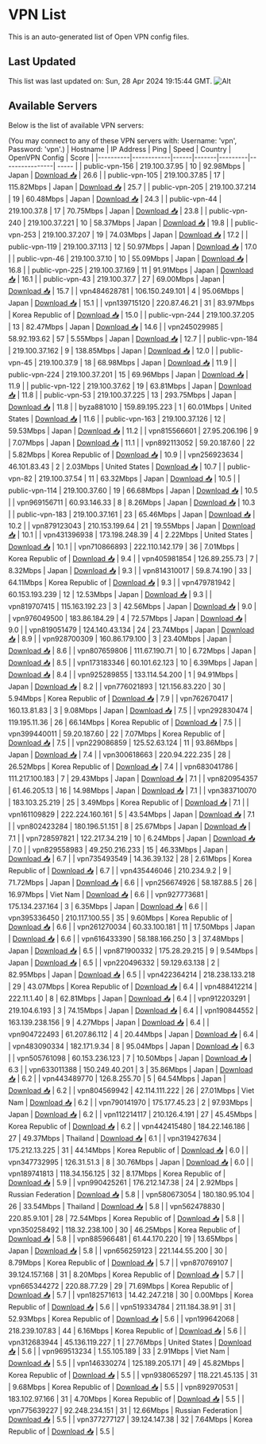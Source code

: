 # VPN List

This is an auto-generated list of Open VPN config files.

## Last Updated

This list was last updated on: Sun, 28 Apr 2024 19:15:44 GMT.
![Alt](https://repobeats.axiom.co/api/embed/186b98318ef1479477931607c1ad7d823f12451f.svg "Repobeats analytics image")

## Available Servers

Below is the list of available VPN servers:

(You may connect to any of these VPN servers with: Username: 'vpn', Password: 'vpn'.)
| Hostname | IP Address | Ping | Speed | Country | OpenVPN Config | Score |
|----------|------------|------|-------|---------|----------------| ----- |
| public-vpn-156 | 219.100.37.95 | 10 | 92.98Mbps | Japan | [Download 📥](./configs/server_0_JP.ovpn) | 26.6 |
| public-vpn-105 | 219.100.37.85 | 17 | 115.82Mbps | Japan | [Download 📥](./configs/server_1_JP.ovpn) | 25.7 |
| public-vpn-205 | 219.100.37.214 | 19 | 60.48Mbps | Japan | [Download 📥](./configs/server_2_JP.ovpn) | 24.3 |
| public-vpn-44 | 219.100.37.8 | 17 | 70.75Mbps | Japan | [Download 📥](./configs/server_3_JP.ovpn) | 23.8 |
| public-vpn-240 | 219.100.37.221 | 10 | 58.37Mbps | Japan | [Download 📥](./configs/server_4_JP.ovpn) | 19.8 |
| public-vpn-253 | 219.100.37.207 | 19 | 74.03Mbps | Japan | [Download 📥](./configs/server_5_JP.ovpn) | 17.2 |
| public-vpn-119 | 219.100.37.113 | 12 | 50.97Mbps | Japan | [Download 📥](./configs/server_6_JP.ovpn) | 17.0 |
| public-vpn-46 | 219.100.37.10 | 10 | 55.09Mbps | Japan | [Download 📥](./configs/server_7_JP.ovpn) | 16.8 |
| public-vpn-225 | 219.100.37.169 | 11 | 91.91Mbps | Japan | [Download 📥](./configs/server_8_JP.ovpn) | 16.1 |
| public-vpn-43 | 219.100.37.7 | 27 | 69.00Mbps | Japan | [Download 📥](./configs/server_9_JP.ovpn) | 15.7 |
| vpn484628781 | 106.150.249.101 | 4 | 95.06Mbps | Japan | [Download 📥](./configs/server_10_JP.ovpn) | 15.1 |
| vpn139715120 | 220.87.46.21 | 31 | 83.97Mbps | Korea Republic of | [Download 📥](./configs/server_11_KR.ovpn) | 15.0 |
| public-vpn-244 | 219.100.37.205 | 13 | 82.47Mbps | Japan | [Download 📥](./configs/server_12_JP.ovpn) | 14.6 |
| vpn245029985 | 58.92.193.62 | 57 | 5.55Mbps | Japan | [Download 📥](./configs/server_13_JP.ovpn) | 12.7 |
| public-vpn-184 | 219.100.37.162 | 9 | 138.85Mbps | Japan | [Download 📥](./configs/server_14_JP.ovpn) | 12.0 |
| public-vpn-45 | 219.100.37.9 | 18 | 68.98Mbps | Japan | [Download 📥](./configs/server_15_JP.ovpn) | 11.9 |
| public-vpn-224 | 219.100.37.201 | 15 | 69.96Mbps | Japan | [Download 📥](./configs/server_16_JP.ovpn) | 11.9 |
| public-vpn-122 | 219.100.37.62 | 19 | 63.81Mbps | Japan | [Download 📥](./configs/server_17_JP.ovpn) | 11.8 |
| public-vpn-53 | 219.100.37.225 | 13 | 293.75Mbps | Japan | [Download 📥](./configs/server_18_JP.ovpn) | 11.8 |
| byza881010 | 159.89.195.223 | 1 | 60.01Mbps | United States | [Download 📥](./configs/server_19_US.ovpn) | 11.6 |
| public-vpn-163 | 219.100.37.126 | 12 | 59.53Mbps | Japan | [Download 📥](./configs/server_20_JP.ovpn) | 11.2 |
| vpn815566601 | 27.95.206.196 | 9 | 7.07Mbps | Japan | [Download 📥](./configs/server_21_JP.ovpn) | 11.1 |
| vpn892113052 | 59.20.187.60 | 22 | 5.82Mbps | Korea Republic of | [Download 📥](./configs/server_22_KR.ovpn) | 10.9 |
| vpn256923634 | 46.101.83.43 | 2 | 2.03Mbps | United States | [Download 📥](./configs/server_23_US.ovpn) | 10.7 |
| public-vpn-82 | 219.100.37.54 | 11 | 63.32Mbps | Japan | [Download 📥](./configs/server_24_JP.ovpn) | 10.5 |
| public-vpn-114 | 219.100.37.60 | 19 | 66.68Mbps | Japan | [Download 📥](./configs/server_25_JP.ovpn) | 10.5 |
| vpn969156711 | 60.93.146.33 | 8 | 8.26Mbps | Japan | [Download 📥](./configs/server_26_JP.ovpn) | 10.3 |
| public-vpn-183 | 219.100.37.161 | 23 | 65.46Mbps | Japan | [Download 📥](./configs/server_27_JP.ovpn) | 10.2 |
| vpn879123043 | 210.153.199.64 | 21 | 19.55Mbps | Japan | [Download 📥](./configs/server_28_JP.ovpn) | 10.1 |
| vpn431396938 | 173.198.248.39 | 4 | 2.22Mbps | United States | [Download 📥](./configs/server_29_US.ovpn) | 10.1 |
| vpn710866893 | 222.110.142.179 | 36 | 7.01Mbps | Korea Republic of | [Download 📥](./configs/server_30_KR.ovpn) | 9.4 |
| vpn405981854 | 126.89.255.73 | 7 | 8.32Mbps | Japan | [Download 📥](./configs/server_31_JP.ovpn) | 9.3 |
| vpn814310017 | 59.8.74.190 | 33 | 64.11Mbps | Korea Republic of | [Download 📥](./configs/server_32_KR.ovpn) | 9.3 |
| vpn479781942 | 60.153.193.239 | 12 | 12.53Mbps | Japan | [Download 📥](./configs/server_33_JP.ovpn) | 9.3 |
| vpn819707415 | 115.163.192.23 | 3 | 42.56Mbps | Japan | [Download 📥](./configs/server_34_JP.ovpn) | 9.0 |
| vpn976049500 | 183.86.184.29 | 4 | 72.57Mbps | Japan | [Download 📥](./configs/server_35_JP.ovpn) | 9.0 |
| vpn819051479 | 124.140.43.134 | 24 | 23.74Mbps | Japan | [Download 📥](./configs/server_36_JP.ovpn) | 8.9 |
| vpn928700309 | 160.86.179.100 | 3 | 23.40Mbps | Japan | [Download 📥](./configs/server_37_JP.ovpn) | 8.6 |
| vpn807659806 | 111.67.190.71 | 10 | 6.72Mbps | Japan | [Download 📥](./configs/server_38_JP.ovpn) | 8.5 |
| vpn173183346 | 60.101.62.123 | 10 | 6.39Mbps | Japan | [Download 📥](./configs/server_39_JP.ovpn) | 8.4 |
| vpn925289855 | 133.114.54.200 | 1 | 94.91Mbps | Japan | [Download 📥](./configs/server_40_JP.ovpn) | 8.2 |
| vpn776021893 | 121.156.83.220 | 30 | 5.94Mbps | Korea Republic of | [Download 📥](./configs/server_41_KR.ovpn) | 7.9 |
| vpn762670417 | 160.13.81.83 | 3 | 9.08Mbps | Japan | [Download 📥](./configs/server_42_JP.ovpn) | 7.5 |
| vpn292830474 | 119.195.11.36 | 26 | 66.14Mbps | Korea Republic of | [Download 📥](./configs/server_43_KR.ovpn) | 7.5 |
| vpn399440011 | 59.20.187.60 | 22 | 7.07Mbps | Korea Republic of | [Download 📥](./configs/server_44_KR.ovpn) | 7.5 |
| vpn229086859 | 125.52.63.124 | 11 | 93.86Mbps | Japan | [Download 📥](./configs/server_45_JP.ovpn) | 7.4 |
| vpn300618663 | 220.94.222.235 | 28 | 26.52Mbps | Korea Republic of | [Download 📥](./configs/server_46_KR.ovpn) | 7.4 |
| vpn683041786 | 111.217.100.183 | 7 | 29.43Mbps | Japan | [Download 📥](./configs/server_47_JP.ovpn) | 7.1 |
| vpn820954357 | 61.46.205.13 | 16 | 14.98Mbps | Japan | [Download 📥](./configs/server_48_JP.ovpn) | 7.1 |
| vpn383710070 | 183.103.25.219 | 25 | 3.49Mbps | Korea Republic of | [Download 📥](./configs/server_49_KR.ovpn) | 7.1 |
| vpn161109829 | 222.224.160.161 | 5 | 43.54Mbps | Japan | [Download 📥](./configs/server_50_JP.ovpn) | 7.1 |
| vpn802423284 | 180.196.51.151 | 8 | 25.67Mbps | Japan | [Download 📥](./configs/server_51_JP.ovpn) | 7.1 |
| vpn728597821 | 122.217.34.219 | 10 | 6.24Mbps | Japan | [Download 📥](./configs/server_52_JP.ovpn) | 7.0 |
| vpn829558983 | 49.250.216.233 | 15 | 46.33Mbps | Japan | [Download 📥](./configs/server_53_JP.ovpn) | 6.7 |
| vpn735493549 | 14.36.39.132 | 28 | 2.61Mbps | Korea Republic of | [Download 📥](./configs/server_54_KR.ovpn) | 6.7 |
| vpn435446046 | 210.234.9.2 | 9 | 71.72Mbps | Japan | [Download 📥](./configs/server_55_JP.ovpn) | 6.6 |
| vpn256674926 | 58.187.88.5 | 26 | 16.97Mbps | Viet Nam | [Download 📥](./configs/server_56_VN.ovpn) | 6.6 |
| vpn927773681 | 175.134.237.164 | 3 | 6.35Mbps | Japan | [Download 📥](./configs/server_57_JP.ovpn) | 6.6 |
| vpn395336450 | 210.117.100.55 | 35 | 9.60Mbps | Korea Republic of | [Download 📥](./configs/server_58_KR.ovpn) | 6.6 |
| vpn261270034 | 60.33.100.181 | 11 | 17.50Mbps | Japan | [Download 📥](./configs/server_59_JP.ovpn) | 6.6 |
| vpn616433390 | 58.188.166.250 | 3 | 37.48Mbps | Japan | [Download 📥](./configs/server_60_JP.ovpn) | 6.5 |
| vpn871900332 | 175.28.29.215 | 9 | 9.54Mbps | Japan | [Download 📥](./configs/server_61_JP.ovpn) | 6.5 |
| vpn220496332 | 59.129.63.138 | 2 | 82.95Mbps | Japan | [Download 📥](./configs/server_62_JP.ovpn) | 6.5 |
| vpn422364214 | 218.238.133.218 | 29 | 43.07Mbps | Korea Republic of | [Download 📥](./configs/server_63_KR.ovpn) | 6.4 |
| vpn488412214 | 222.11.1.40 | 8 | 62.81Mbps | Japan | [Download 📥](./configs/server_64_JP.ovpn) | 6.4 |
| vpn912203291 | 219.104.6.193 | 3 | 74.15Mbps | Japan | [Download 📥](./configs/server_65_JP.ovpn) | 6.4 |
| vpn190844552 | 163.139.238.156 | 9 | 4.27Mbps | Japan | [Download 📥](./configs/server_66_JP.ovpn) | 6.4 |
| vpn904722493 | 61.207.86.112 | 4 | 20.44Mbps | Japan | [Download 📥](./configs/server_67_JP.ovpn) | 6.4 |
| vpn483090334 | 182.171.9.34 | 8 | 95.04Mbps | Japan | [Download 📥](./configs/server_68_JP.ovpn) | 6.3 |
| vpn505761098 | 60.153.236.123 | 7 | 10.50Mbps | Japan | [Download 📥](./configs/server_69_JP.ovpn) | 6.3 |
| vpn633011388 | 150.249.40.201 | 3 | 35.86Mbps | Japan | [Download 📥](./configs/server_70_JP.ovpn) | 6.2 |
| vpn443489770 | 126.8.255.70 | 5 | 64.54Mbps | Japan | [Download 📥](./configs/server_71_JP.ovpn) | 6.2 |
| vpn804569942 | 42.114.111.222 | 26 | 27.01Mbps | Viet Nam | [Download 📥](./configs/server_72_VN.ovpn) | 6.2 |
| vpn790141970 | 175.177.45.23 | 2 | 97.93Mbps | Japan | [Download 📥](./configs/server_73_JP.ovpn) | 6.2 |
| vpn112214117 | 210.126.4.191 | 27 | 45.45Mbps | Korea Republic of | [Download 📥](./configs/server_74_KR.ovpn) | 6.2 |
| vpn442415480 | 184.22.146.186 | 27 | 49.37Mbps | Thailand | [Download 📥](./configs/server_75_TH.ovpn) | 6.1 |
| vpn319427634 | 175.212.13.225 | 31 | 44.14Mbps | Korea Republic of | [Download 📥](./configs/server_76_KR.ovpn) | 6.0 |
| vpn347732995 | 126.31.51.3 | 8 | 30.76Mbps | Japan | [Download 📥](./configs/server_77_JP.ovpn) | 6.0 |
| vpn189741813 | 118.34.156.125 | 32 | 8.17Mbps | Korea Republic of | [Download 📥](./configs/server_78_KR.ovpn) | 5.9 |
| vpn990425261 | 176.212.147.38 | 24 | 2.92Mbps | Russian Federation | [Download 📥](./configs/server_79_RU.ovpn) | 5.8 |
| vpn580673054 | 180.180.95.104 | 26 | 33.54Mbps | Thailand | [Download 📥](./configs/server_80_TH.ovpn) | 5.8 |
| vpn562478830 | 220.85.9.101 | 28 | 72.54Mbps | Korea Republic of | [Download 📥](./configs/server_81_KR.ovpn) | 5.8 |
| vpn350258492 | 118.32.238.100 | 30 | 46.25Mbps | Korea Republic of | [Download 📥](./configs/server_82_KR.ovpn) | 5.8 |
| vpn885966481 | 61.44.170.220 | 19 | 13.65Mbps | Japan | [Download 📥](./configs/server_83_JP.ovpn) | 5.8 |
| vpn656259123 | 221.144.55.200 | 30 | 8.79Mbps | Korea Republic of | [Download 📥](./configs/server_84_KR.ovpn) | 5.7 |
| vpn870769107 | 39.124.157.168 | 31 | 8.20Mbps | Korea Republic of | [Download 📥](./configs/server_85_KR.ovpn) | 5.7 |
| vpn665344272 | 220.88.77.29 | 29 | 71.69Mbps | Korea Republic of | [Download 📥](./configs/server_86_KR.ovpn) | 5.7 |
| vpn182571613 | 14.42.247.218 | 30 | 0.00Mbps | Korea Republic of | [Download 📥](./configs/server_87_KR.ovpn) | 5.6 |
| vpn519334784 | 211.184.38.91 | 31 | 52.93Mbps | Korea Republic of | [Download 📥](./configs/server_88_KR.ovpn) | 5.6 |
| vpn199642068 | 218.239.107.83 | 44 | 6.16Mbps | Korea Republic of | [Download 📥](./configs/server_89_KR.ovpn) | 5.6 |
| vpn312683944 | 45.136.119.227 | 1 | 27.76Mbps | United States | [Download 📥](./configs/server_90_US.ovpn) | 5.6 |
| vpn969513234 | 1.55.105.189 | 33 | 2.91Mbps | Viet Nam | [Download 📥](./configs/server_91_VN.ovpn) | 5.5 |
| vpn146330274 | 125.189.205.171 | 49 | 45.82Mbps | Korea Republic of | [Download 📥](./configs/server_92_KR.ovpn) | 5.5 |
| vpn938065297 | 118.221.45.135 | 31 | 9.68Mbps | Korea Republic of | [Download 📥](./configs/server_93_KR.ovpn) | 5.5 |
| vpn892970531 | 183.102.97.166 | 31 | 4.70Mbps | Korea Republic of | [Download 📥](./configs/server_94_KR.ovpn) | 5.5 |
| vpn775639227 | 92.248.234.151 | 31 | 12.66Mbps | Russian Federation | [Download 📥](./configs/server_95_RU.ovpn) | 5.5 |
| vpn377277127 | 39.124.147.38 | 32 | 7.64Mbps | Korea Republic of | [Download 📥](./configs/server_96_KR.ovpn) | 5.5 |
